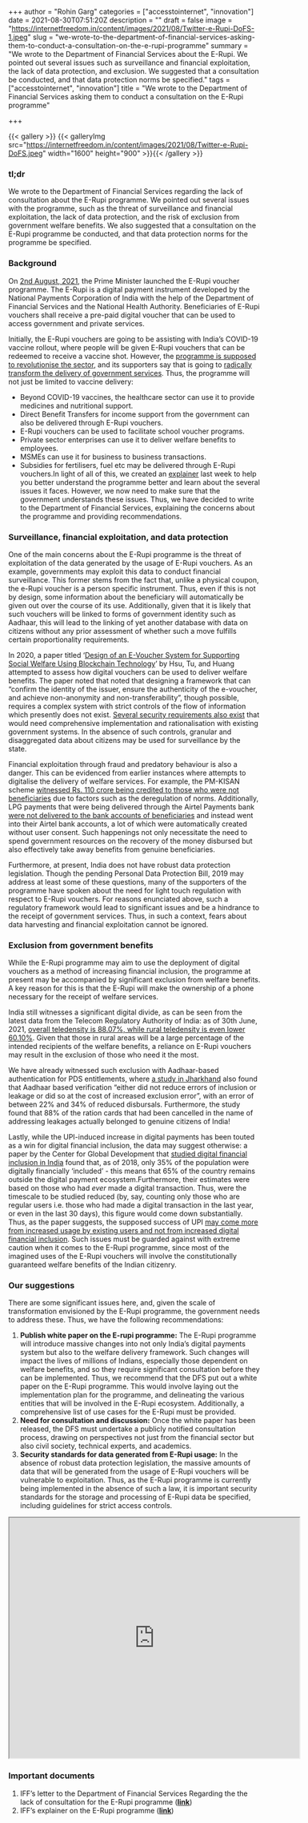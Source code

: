 +++
author = "Rohin Garg"
categories = ["accesstointernet", "innovation"]
date = 2021-08-30T07:51:20Z
description = ""
draft = false
image = "https://internetfreedom.in/content/images/2021/08/Twitter-e-Rupi-DoFS-1.jpeg"
slug = "we-wrote-to-the-department-of-financial-services-asking-them-to-conduct-a-consultation-on-the-e-rupi-programme"
summary = "We wrote to the Department of Financial Services about the E-Rupi. We pointed out several issues such as surveillance and financial exploitation, the lack of data protection, and exclusion. We suggested that a consultation be conducted, and that data protection norms be specified."
tags = ["accesstointernet", "innovation"]
title = "We wrote to the Department of Financial Services asking them to conduct a consultation on the E-Rupi programme"

+++


{{< gallery >}}
{{< galleryImg  src="https://internetfreedom.in/content/images/2021/08/Twitter-e-Rupi-DoFS.jpeg" width="1600" height="900" >}}{{< /gallery >}}

>>>> <form><script src="https://checkout.razorpay.com/v1/payment-button.js" data-payment_button_id="pl_HLkgeWGQLMuddp" async> </script> </form>

### tl;dr

We wrote to the Department of Financial Services regarding the lack of consultation about the E-Rupi programme. We pointed out several issues with the programme, such as the threat of surveillance and financial exploitation, the lack of data protection, and the risk of exclusion from government welfare benefits. We also suggested that a consultation on the E-Rupi programme be conducted, and that data protection norms for the programme be specified.

### Background

On [2nd August, 2021](https://pib.gov.in/PressReleasePage.aspx?PRID=1741588), the Prime Minister launched the E-Rupi voucher programme. The E-Rupi is a digital payment instrument developed by the National Payments Corporation of India with the help of the Department of Financial Services and the National Health Authority. Beneficiaries of E-Rupi vouchers shall receive a pre-paid digital voucher that can be used to access government and private services.

Initially, the E-Rupi vouchers are going to be assisting with India’s COVID-19 vaccine rollout, where people will be given E-Rupi vouchers that can be redeemed to receive a vaccine shot. However, the [programme is supposed to revolutionise the sector](https://pib.gov.in/PressReleaseIframePage.aspx?PRID=1743056), and its supporters say that is going to [radically transform the delivery of government services](https://indianexpress.com/article/opinion/columns/how-e-rupi-can-transform-governments-welfare-schemes-7451162/). Thus, the programme will not just be limited to vaccine delivery:

* Beyond COVID-19 vaccines, the healthcare sector can use it to provide medicines and nutritional support.
* Direct Benefit Transfers for income support from the government can also be delivered through E-Rupi vouchers.
* E-Rupi vouchers can be used to facilitate school voucher programs.
* Private sector enterprises can use it to deliver welfare benefits to employees.
* MSMEs can use it for business to business transactions.
* Subsidies for fertilisers, fuel etc may be delivered through E-Rupi vouchers.In light of all of this, we created an [explainer](https://internetfreedom.in/the-e-rupi-scheme-an-explainer/) last week to help you better understand the programme better and learn about the several issues it faces. However, we now need to make sure that the government understands these issues. Thus, we have decided to write to the Department of Financial Services, explaining the concerns about the programme and providing recommendations.

### Surveillance, financial exploitation, and data protection

One of the main concerns about the E-Rupi programme is the threat of exploitation of the data generated by the usage of E-Rupi vouchers. As an example, governments may exploit this data to conduct financial surveillance. This former stems from the fact that, unlike a physical coupon, the e-Rupi voucher is a person specific instrument. Thus, even if this is not by design, some information about the beneficiary will automatically be given out over the course of its use. Additionally, given that it is likely that such vouchers will be linked to forms of government identity such as Aadhaar, this will lead to the linking of yet another database with data on citizens without any prior assessment of whether such a move fulfills certain proportionality requirements.

In 2020, a paper titled ‘[Design of an E-Voucher System for Supporting Social Welfare Using Blockchain Technology](https://www.mdpi.com/2071-1050/12/8/3362)’ by Hsu, Tu, and Huang attempted to assess how digital vouchers can be used to deliver welfare benefits. The paper noted that noted that designing a framework that can “confirm the identity of the issuer, ensure the authenticity of the e-voucher, and achieve non-anonymity and non-transferability”, though possible, requires a complex system with strict controls of the flow of information which presently does not exist. [Several security requirements also exist](https://tex2e.github.io/rfc-translater/html/rfc3506.html) that would need comprehensive implementation and rationalisation with existing government systems. In the absence of such controls, granular and disaggregated data about citizens may be used for surveillance by the state.

Financial exploitation through fraud and predatory behaviour is also a danger. This can be evidenced from earlier instances where attempts to digitalise the delivery of welfare services. For example, the PM-KISAN scheme [witnessed Rs. 110 crore being credited to those who were not beneficiaries](https://www.thehindu.com/news/national/tamil-nadu/pm-kisan-scheme-scam/article32599743.ece) due to factors such as the deregulation of norms. Additionally, LPG payments that were being delivered through the Airtel Payments bank [were not delivered to the bank accounts of beneficiaries](https://thewire.in/banking/airtel-aadhaar-uidai) and instead went into their Airtel bank accounts, a lot of which were automatically created without user consent. Such happenings not only necessitate the need to spend government resources on the recovery of the money disbursed but also effectively take away benefits from genuine beneficiaries.

Furthermore, at present, India does not have robust data protection legislation. Though the pending Personal Data Protection Bill, 2019 may address at least some of these questions, many of the supporters of the programme have spoken about the need for light touch regulation with respect to E-Rupi vouchers. For reasons enunciated above, such a regulatory framework would lead to significant issues and be a hindrance to the receipt of government services. Thus, in such a context, fears about data harvesting and financial exploitation cannot be ignored.

### Exclusion from government benefits

While the E-Rupi programme may aim to use the deployment of digital vouchers as a method of increasing financial inclusion, the programme at present may be accompanied by significant exclusion from welfare benefits. A key reason for this is that the E-Rupi will make the ownership of a phone necessary for the receipt of welfare services.

India still witnesses a significant digital divide, as can be seen from the latest data from the Telecom Regulatory Authority of India: as of 30th June, 2021, [overall teledensity is 88.07%, while rural teledensity is even lower 60.10%](https://www.trai.gov.in/sites/default/files/PR_No.35of2021_0.pdf). Given that those in rural areas will be a large percentage of the intended recipients of the welfare benefits, a reliance on E-Rupi vouchers may result in the exclusion of those who need it the most.

We have already witnessed such exclusion with Aadhaar-based authentication for PDS entitlements, where [a study in Jharkhand](https://econweb.ucsd.edu/~kamurali/papers/Working%20Papers/ABBA%20(NBER%20WP%2026744).pdf) also found that Aadhaar based verification “either did not reduce errors of inclusion or leakage or did so at the cost of increased exclusion error”, with an error of between 22% and 34% of reduced disbursals. Furthermore, the study found that 88% of the ration cards that had been cancelled in the name of addressing leakages actually belonged to genuine citizens of India!

Lastly, while the UPI-induced increase in digital payments has been touted as a win for digital financial inclusion, the data may suggest otherwise: a paper by the Center for Global Development that [studied digital financial inclusion in India](https://www.cgdev.org/blog/india-may-not-have-much-digital-financial-inclusion-it-seems) found that, as of 2018, only 35% of the population were digitally financially ‘included’ - this means that 65% of the country remains outside the digital payment ecosystem.Furthermore, their estimates were based on those who had _ever_ made a digital transaction. Thus, were the timescale to be studied reduced (by, say, counting only those who are regular users i.e. those who had made a digital transaction in the last year, or even in the last 30 days), this figure would come down substantially. Thus, as the paper suggests, the supposed success of UPI [may come more from increased usage by existing users and not from increased digital financial inclusion](https://www.financialexpress.com/opinion/e-rupi-must-guard-against-fraud-exclusion-risks/2315455/). Such issues must be guarded against with extreme caution when it comes to the E-Rupi programme, since most of the imagined uses of the E-Rupi vouchers will involve the constitutionally guaranteed welfare benefits of the Indian citizenry.

### Our suggestions

There are some significant issues here, and, given the scale of transformation envisioned by the E-Rupi programme, the government needs to address these. Thus, we have the following recommendations:

1. **Publish white paper on the E-rupi programme:** The E-Rupi programme will introduce massive changes into not only India’s digital payments system but also to the welfare delivery framework. Such changes will impact the lives of millions of Indians, especially those dependent on welfare benefits, and so they require significant consultation before they can be implemented. Thus, we recommend that the DFS put out a white paper on the E-Rupi programme. This would involve laying out the implementation plan for the programme, and delineating the various entities that will be involved in the E-Rupi ecosystem. Additionally, a comprehensive list of use cases for the E-Rupi must be provided.
2. **Need for consultation and discussion:** Once the white paper has been released, the DFS must undertake a publicly notified consultation process, drawing on perspectives not just from the financial sector but also civil society, technical experts, and academics.
3. **Security standards for data generated from E-Rupi usage:** In the absence of robust data protection legislation, the massive amounts of data that will be generated from the usage of E-Rupi vouchers will be vulnerable to exploitation. Thus, as the E-Rupi programme is currently being implemented in the absence of such a law, it is important security standards for the storage and processing of E-Rupi data be specified, including guidelines for strict access controls.

<iframe src="https://drive.google.com/file/d/1nVVSTkjSl62XBbRD0G98ryE-SFOcqYAs/preview" width="580" height="480"></iframe>

### Important documents

1. IFF’s letter to the Department of Financial Services Regarding the the lack of consultation for the E-Rupi programme ([**link**](https://drive.google.com/drive/u/1/folders/10x0IirdQTZCC9S_w83nTVp1GRsxArDt7))
2. IFF’s explainer on the E-Rupi programme ([**link**](https://internetfreedom.in/the-e-rupi-scheme-an-explainer/))

> > > <form><script src="https://cdn.razorpay.com/static/widget/subscription-button.js" data-subscription_button_id="pl_HLk5qU1K35hmPH" data-button_theme="brand-color" async> </script> </form>











